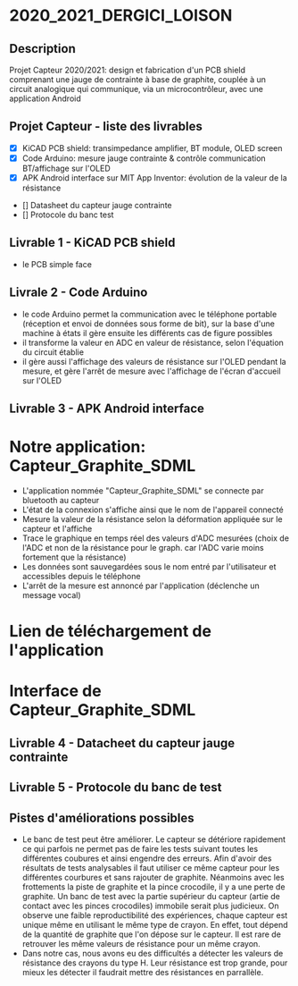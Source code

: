 # 2020_2021_DERGICI_LOISON

## Description 
Projet Capteur 2020/2021: design et fabrication d'un PCB shield comprenant une jauge de contrainte à base de graphite, couplée à un circuit analogique qui communique, via un microcontrôleur, avec une application Android 
 
## Projet Capteur - liste des livrables

- [x] KiCAD PCB shield: transimpedance amplifier, BT module, OLED screen
- [x] Code Arduino: mesure jauge contrainte & contrôle communication BT/affichage sur l'OLED
- [x] APK Android interface sur MIT App Inventor: évolution de la valeur de la résistance
- [] Datasheet du capteur jauge contrainte
- [] Protocole du banc test


## Livrable 1 - KiCAD PCB shield
- le PCB simple face 


## Livrale 2 - Code Arduino
- le code Arduino permet la communication avec le téléphone portable (réception et envoi de données sous forme de bit), sur la base d'une machine à états il gère ensuite les différents cas de figure possibles
- il transforme la valeur en ADC en valeur de résistance, selon l'équation du circuit établie
- il gère aussi l'affichage des valeurs de résistance sur l'OLED pendant la mesure, et gère l'arrêt de mesure avec l'affichage de l'écran d'accueil sur l'OLED


## Livrable 3 - APK Android interface
# Notre application: Capteur_Graphite_SDML
- L'application nommée "Capteur_Graphite_SDML" se connecte par bluetooth au capteur 
- L'état de la connexion s'affiche ainsi que le nom de l'appareil connecté
- Mesure la valeur de la résistance selon la déformation appliquée sur le capteur et l'affiche
- Trace le graphique en temps réel des valeurs d'ADC mesurées (choix de l'ADC et non de la résistance pour le graph. car l'ADC varie moins fortement que la résistance)
- Les données sont sauvegardées sous le nom entré par l'utilisateur et accessibles depuis le téléphone 
- L'arrêt de la mesure est annoncé par l'application (déclenche un message vocal)
# Lien de téléchargement de l'application
# Interface de Capteur_Graphite_SDML

## Livrable 4 - Datacheet du capteur jauge contrainte 

## Livrable 5 - Protocole du banc de test

## Pistes d'améliorations possibles
- Le banc de test peut être améliorer. Le capteur se détériore rapidement ce qui parfois ne permet pas de faire les tests suivant toutes les différentes coubures et ainsi engendre des erreurs. Afin d'avoir des résultats de tests analysables il faut utiliser ce même capteur pour les différentes courbures et sans rajouter de graphite. Néanmoins avec les frottements la piste de graphite et la pince crocodile, il y a une perte de graphite. Un banc de test avec la partie supérieur du capteur (artie de contact avec les pinces crocodiles) immobile serait plus judicieux.
On observe une faible reproductibilité des expériences, chaque capteur est unique même en utilisant le même type de crayon. En effet, tout dépend de la quantité de graphite que l'on dépose sur le capteur. Il est rare de retrouver les même valeurs de résistance pour un même crayon.  
- Dans notre cas, nous avons eu des difficultés a détecter les valeurs de résistance des crayons du type H. Leur résistance est trop grande, pour mieux les détecter il faudrait mettre des résistances en parrallèle. 
